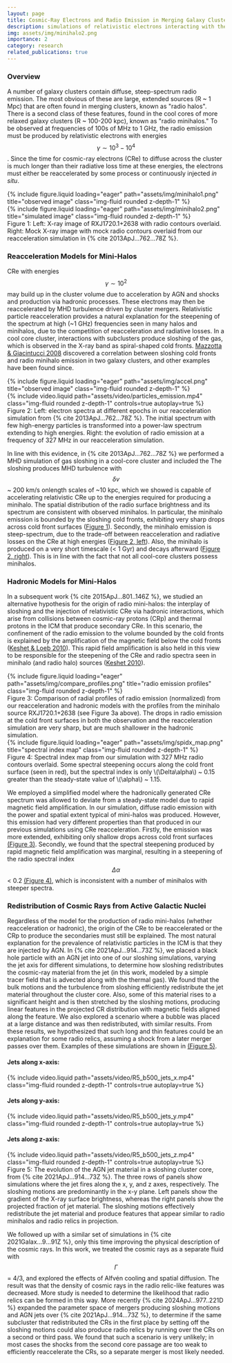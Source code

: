 ```yaml
---
layout: page
title: Cosmic-Ray Electrons and Radio Emission in Merging Galaxy Clusters
description: simulations of relativistic electrons interacting with the ICM
img: assets/img/minihalo2.png
importance: 2
category: research
related_publications: true
---
```


### Overview

A number of galaxy clusters contain diffuse, steep-spectrum radio emission. The most obvious of these are large,
extended sources (R ~ 1 Mpc) that are often found in merging clusters, known as "radio halos". There is a second class
of these features, found in the cool cores of more relaxed galaxy clusters (R ~ 100-200 kpc), known as "radio
minihalos." To be observed at frequencies of 100s of MHz to 1 GHz, the radio emission must be produced by relativistic
electrons with energies $$\gamma \sim 10^3 - 10^4$$. Since the time for cosmic-ray electrons (CRe) to diffuse across the
cluster is much longer than their radiative loss time at these energies, the electrons must either be reaccelerated by
some process or continuously injected *in situ*.

<div id="figure1" class="row" width=700px >
    <div class="col-sm mt-2 mt-md-0">
        {% include figure.liquid loading="eager" path="assets/img/minihalo1.png" title="observed image" class="img-fluid rounded z-depth-1" %}
    </div>
    <div class="col-sm mt-2 mt-md-0">
        {% include figure.liquid loading="eager" path="assets/img/minihalo2.png" title="simulated image" class="img-fluid rounded z-depth-1" %}
    </div>
</div>
<div class="caption">
Figure 1: Left: X-ray image of RXJ1720.1+2638 with radio contours overlaid. Right: Mock X-ray image with 
    mock radio contours overlaid from our reacceleration simulation in {% cite 2013ApJ...762...78Z %}.
</div>

### Reacceleration Models for Mini-Halos

CRe with energies $$\gamma \sim 10^2$$ may build up in the cluster volume due to acceleration by AGN and shocks and
production via hadronic processes. These electrons may then be reaccelerated by MHD turbulence driven by cluster
mergers. Relativistic particle reacceleration provides a natural explanation for the steepening of the spectrum at high
(~1 GHz) frequencies seen in many halos and minihalos, due to the competition of reacceleration and radiative losses. In
a cool core cluster, interactions with subclusters produce sloshing of the gas, which is observed in the X-ray band as
spiral-shaped cold fronts. [Mazzotta & Giacintucci 2008](https://ui.adsabs.harvard.edu/abs/2008ApJ...675L...9M) discovered
a correlation between sloshing cold fronts and radio minihalo emission in two galaxy clusters, and other examples have
been found since.

<div id="figure2" class="row" width=700px >
    <div class="col-sm mt-2 mt-md-0">
        {% include figure.liquid loading="eager" path="assets/img/accel.png" title="observed image" class="img-fluid rounded z-depth-1" %}
    </div>
    <div class="col-sm mt-2 mt-md-0">
        {% include video.liquid path="assets/video/particles_emission.mp4" class="img-fluid rounded z-depth-1" controls=true autoplay=true %}
    </div>
</div>
<div class="caption">
Figure 2: Left: electron spectra at different epochs in our reacceleration simulation from 
   {% cite 2013ApJ...762...78Z %}. The initial spectrum with few high-energy particles is transformed into a 
   power-law spectrum extending to high energies. Right: the evolution of radio emission at a frequency of 327 MHz in our reacceleration simulation.
</div>

In line with this evidence, in {% cite 2013ApJ...762...78Z %} we performed a MHD simulation of gas sloshing in a cool-core cluster and
included the The sloshing produces MHD turbulence with $$\delta{v}$$ ~ 200 km/s onlength scales of ~10 kpc, which we
showed is capable of accelerating relativistic CRe up to the energies required for producing a minihalo. The spatial
distribution of the radio surface brightness and its spectrum are consistent with observed minihalos. In particular, the
minihalo emission is bounded by the sloshing cold fronts, exhibiting very sharp drops across cold front surfaces ([Figure 1](#figure1)).
Secondly, the minihalo emission is steep-spectrum, due to the trade-off between reacceleration and radiative losses on
the CRe at high energies ([Figure 2, left](#figure2)). Also, the minihalo is produced on a very short timescale (< 1 Gyr) and decays
afterward ([Figure 2, right](#figure2)). This is in line with the fact that not all cool-core clusters possess minihalos.  

### Hadronic Models for Mini-Halos

In a subsequent work {% cite 2015ApJ...801..146Z %}, we studied an alternative hypothesis for the origin of radio mini-halos: the interplay of sloshing and the injection of relativistic CRe via hadronic interactions, which arise from collisions between cosmic-ray protons (CRp) and thermal protons in the ICM that produce secondary CRe. In this scenario, the confinement of the radio emission to the volume bounded by the cold fronts is explained by the amplification of the magnetic field below the cold fronts ([Keshet & Loeb 2010](https://ui.adsabs.harvard.edu/abs/2010ApJ...722..737K)). This rapid field amplification is also held in this view to be responsible for the steepening of the CRe and radio spectra seen in minihalo (and radio halo) sources ([Keshet 2010](https://ui.adsabs.harvard.edu/abs/2010arXiv1011.0729K/abstract)).

<div class="row">
    <div id="figure3" class="col-sm mt-2 mt-md-0">
        {% include figure.liquid loading="eager" path="assets/img/compare_profiles.png" title="radio emission profiles" class="img-fluid rounded z-depth-1" %}
        <div class="caption">
            Figure 3: Comparison of radial profiles of radio emission (normalized) from our
            reacceleration and hadronic models with the profiles from the minihalo source
            RXJ1720.1+2638 (see Figure 3a above). The drops in radio emission at the cold front
            surfaces in both the observation and the reacceleration simulation are very sharp, but
            are much shallower in the hadronic simulation.
        </div>
    </div>
    <div id="figure4" class="col-sm mt-2 mt-md-0">
        {% include figure.liquid loading="eager" path="assets/img/spidx_map.png" title="spectral index map" class="img-fluid rounded z-depth-1" %}
        <div class="caption">
            Figure 4: Spectral index map from our simulation with 327 MHz radio contours overlaid.
            Some spectral steepening occurs along the cold front surface (seen in red), but the
            spectral index is only \(\Delta\alpha\) ~ 0.15 greater than the steady-state value of
            \(\alpha\) ~ 1.15.
        </div>
    </div>
</div>

We employed a simplified model where the hadronically generated CRe spectrum was allowed to deviate from a steady-state model due to rapid magnetic field amplification. In our simulation, diffuse radio emission with the power and spatial extent typical of mini-halos was produced. However, this emission had very different properties than that produced in our previous simulations using CRe reacceleration. Firstly, the emission was more extended, exhibiting only shallow drops across cold front surfaces [(Figure 3)](#figure3). Secondly, we found that the spectral steepening produced by rapid magnetic field amplification was marginal, resulting in a steepening of the radio spectral index $$\Delta\alpha$$ < 0.2 [(Figure 4)](#figure4), which is inconsistent with a number of minihalos with steeper spectra.

### Redistribution of Cosmic Rays from Active Galactic Nuclei

Regardless of the model for the production of radio mini-halos (whether reacceleration or hadronic), the origin of the CRe to be reaccelerated or the CRp to produce the secondaries must still be explained. The most natural explanation for the prevalence of relativistic particles in the ICM is that they are injected by AGN. In {% cite 2021ApJ...914...73Z %}, we placed a black hole particle with an AGN jet into one of our sloshing simulations, varying the jet axis for different simulations, to determine how sloshing redistributes the cosmic-ray material from the jet (in this work, modeled by a simple tracer field that is advected along with the thermal gas). We found that the bulk motions and the turbulence from sloshing efficiently redistribute the jet material throughout the cluster core. Also, some of this material rises to a significant height and is then stretched by the sloshing motions, producing linear features in the projected CR distribution with magnetic fields aligned along the feature. We also explored a scenario where a bubble was placed at a large distance and was then redistributed, with similar results. From these results, we hypothesized that such long and thin features could be an explanation for some radio relics, assuming a shock from a later merger passes over them. Examples of these simulations are shown in [(Figure 5)](#figure5).

<div id="figure5" class="row">
<h4>Jets along x-axis:</h4>
</div>
<div class="row">
    <div class="col">
        {% include video.liquid path="assets/video/R5_b500_jets_x.mp4" class="img-fluid rounded z-depth-1" controls=true autoplay=true %}
    </div>
</div>
<div class="row">
<h4>Jets along y-axis:</h4>
</div>
<div class="row">
    <div class="col">
        {% include video.liquid path="assets/video/R5_b500_jets_y.mp4" class="img-fluid rounded z-depth-1" controls=true autoplay=true %}
    </div>
</div>
<div class="row">
<h4>Jets along z-axis:</h4>
</div>
<div class="row">
    <div class="col">
        {% include video.liquid path="assets/video/R5_b500_jets_z.mp4" class="img-fluid rounded z-depth-1" controls=true autoplay=true %}
    </div>
</div>
<div class="caption">
Figure 5: The evolution of the AGN jet material in a sloshing cluster core, from {% cite 2021ApJ...914...73Z %}. The three rows of panels show simulations where the jet fires along the x, y, and z axes, respectively. The sloshing motions are predominantly in the x-y plane. Left panels show the gradient of the X-ray surface brightness, whereas the right panels show the projected fraction of jet material. The sloshing motions effectively redistribute the jet material and produce features that appear similar to radio minihalos and radio relics in projection.
</div>

We followed up with a similar set of simulations in {% cite 2021Galax...9...91Z %}, only this time improving the physical description of the cosmic rays. In this work, we treated the cosmic rays as a separate fluid with $$\Gamma$$ = 4/3, and explored the effects of Alfvén cooling and spatial diffusion. The result was that the density of cosmic rays in the radio relic-like features was decreased. More study is needed to determine the likelihood that radio relics can be formed in this way. More recently {% cite 2024ApJ...977..221D %} expanded the parameter space of mergers producing sloshing motions and AGN jets over {% cite 2021ApJ...914...73Z %}, to determine if the same subcluster that redistributed the CRs in the first place by setting off the sloshing motions could also produce radio relics by running over the CRs on a second or third pass. We found that such a scenario is very unlikely; in most cases the shocks from the second core passage are too weak to efficiently reaccelerate the CRs, so a separate merger is most likely needed.

